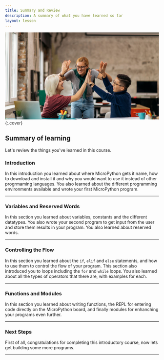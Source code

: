 ```yaml
---
title: Summary and Review
description: A summary of what you have learned so far
layout: lesson
---
```


![Picture of a group high-five](assets/summary.jpg){:.cover}

## Summary of learning

Let's review the things you've learned in this course.

### Introduction

In this introduction you learned about where MicroPython gets it name, how to download and install it and why you would want to use it instead of other progrmaming languages. You also learned about the different programming environments available and wrote your first MicroPython program.

---

### Variables and Reserved Words

In this section you learned about variables, constants and the different datatypes. You also wrote your second program to get input from the user and store them results in your program. You also learned about reserved words.

---

### Controlling the Flow

In this section you learned about the `if`, `elif` and `else` statements, and how to use them to control the flow of your program. This section also introduced you to loops including the `for` and `while` loops. You also learned about all the types of operators that there are, with examples for each.

---

### Functions and Modules

In this section you learned about writing functions, the REPL for entering code directly on the MicroPython board, and finally modules for enhanching your programs even further.

---

### Next Steps

First of all, congratulations for completing this introductory course, now lets get building some more programs.



---
